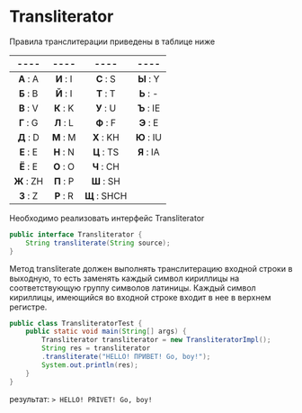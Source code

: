 # Transliterator
Правила транслитерации приведены в таблице ниже
                    
|----|----|----|----|
|:-------------:|:-------------:|:-------------:|:-------------:|
| **А** : A | **И** : I | **С** : S | **Ы** : Y |
| **Б** : B | **Й** : I | **Т** : T | **Ь** : - |
| **В** : V | **К** : K| **У** : U | **Ъ** : IE |
| **Г** : G | **Л** : L | **Ф** : F | **Э** : E |
| **Д** : D | **М** : M | **Х** : KH | **Ю** : IU |
| **Е** : E | **Н** : N | **Ц** : TS | **Я** : IA |
| **Ё** : E | **О** : O | **Ч** : CH ||
| **Ж** : ZH | **П** : P | **Ш** : SH ||
| **З** : Z | **Р** : R | **Щ** : SHCH ||
                


Необходимо реализовать интерфейс Transliterator
```java
public interface Transliterator {
	String transliterate(String source);
}
```
Метод transliterate должен выполнять транслитерацию входной строки в выходную, то есть заменять каждый символ кириллицы на соответствующую группу символов латиницы. Каждый символ кириллицы, имеющийся во входной строке входит в нее в верхнем регистре.
```java
public class TransliteratorTest {
	public static void main(String[] args) {
		Transliterator transliterator = new TransliteratorImpl();
		String res = transliterator
		.transliterate("HELLO! ПРИВЕТ! Go, boy!");
		System.out.println(res);
	}
}
```
результат: `> HELLO! PRIVET! Go, boy!`
